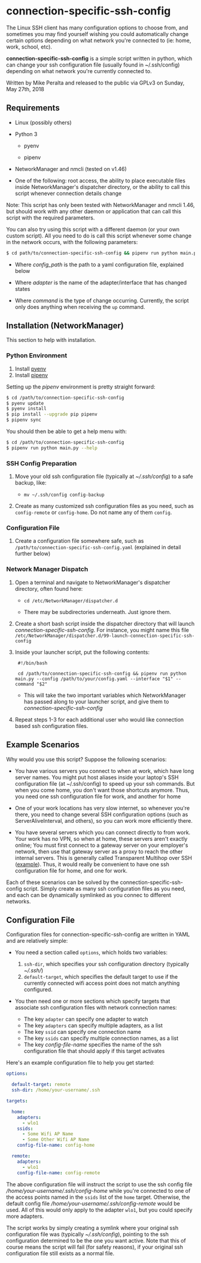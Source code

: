 # connection-specific-ssh-config

The Linux SSH client has many configuration options to choose from, and sometimes you may find yourself wishing you could automatically change certain options depending on what network you're connected to (ie: home, work, school, etc).

**connection-specific-ssh-config** is a simple script written in python, which can change your ssh configuration file (usually found in ~/.ssh/config) depending on what network you're currently connected to.

Written by Mike Peralta and released to the public via GPLv3 on Sunday, May 27th, 2018

## Requirements

  * Linux (possibly others)

  * Python 3

    * pyenv

    * pipenv

  * NetworkManager and nmcli (tested on v1.46)

  * One of the following: root access, the ability to place executable files inside NetworkManager's dispatcher directory, or the ability to call this script whenever connection details change

Note: This script has only been tested with NetworkManager and nmcli 1.46, but should work with any other daemon or application that can call this script with the required parameters.

You can also try using this script with a different daemon (or your own custom script). All you need to do is call this script whenever some change in the network occurs, with the following parameters:

```bash
$ cd path/to/connection-specific-ssh-config && pipenv run python main.py --config <config_path> --adapter <adapter> --command <command>
```

  * Where *config_path* is the path to a yaml configuration file, explained below

  * Where *adapter* is the name of the adapter/interface that has changed states

  * Where *command* is the type of change occurring. Currently, the script only does anything when receiving the `up` command.


## Installation (NetworkManager)

This section to help with installation.

### Python Environment

  1. Install [pyenv](https://github.com/pyenv/pyenv)
  2. Install [pipenv](https://pipenv.pypa.io/en/latest/)

Setting up the *pipenv* environment is pretty straight forward:

```bash
$ cd /path/to/connection-specific-ssh-config
$ pyenv update
$ pyenv install
$ pip install --upgrade pip pipenv
$ pipenv sync
```

You should then be able to get a help menu with:

```bash
$ cd /path/to/connection-specific-ssh-config
$ pipenv run python main.py --help
```

### SSH Config Preparation

1. Move your old ssh configuration file (typically at *~/.ssh/config*) to a safe backup, like:

    * ```mv ~/.ssh/config config-backup```

2. Create as many customized ssh configuration files as you need, such as `config-remote` or `config-home`. Do not name any of them `config`.

### Configuration File

1. Create a configuration file somewhere safe, such as ```/path/to/connection-specific-ssh-config.yaml``` (explained in detail further below)

### Network Manager Dispatch

1. Open a terminal and navigate to NetworkManager's dispatcher directory, often found here:

    * ```cd /etc/NetworkManager/dispatcher.d```

    * There may be subdirectories underneath. Just ignore them.

2. Create a short bash script inside the dispatcher directory that will launch *connection-specific-ssh-config*. For instance, you might name this file ```/etc/NetworkManager/dispatcher.d/99-launch-connection-specific-ssh-config```

3. Inside your launcher script, put the following contents:

        #!/bin/bash

        cd /path/to/connection-specific-ssh-config && pipenv run python main.py --config /path/to/your/config.yaml --interface "$1" --command "$2"

    * This will take the two important variables which NetworkManager has passed along to your launcher script, and give them to *connection-specific-ssh-config*

4. Repeat steps  1-3 for each additional user who would like connection based ssh configuration files.

## Example Scenarios

Why would you use this script? Suppose the following scenarios:

* You have various servers you connect to when at work, which have long server names. You might put host aliases inside your laptop's SSH configuration file (at ~/.ssh/config) to speed up your ssh commands. But when you come home, you don't want those shortcuts anymore. Thus, you need one ssh configuration file for work, and another for home

* One of your work locations has very slow internet, so whenever you're there, you need to change several SSH configuration options (such as ServerAliveInterval, and others), so you can work more efficiently there.

* You have several servers which you can connect directly to from work. Your work has no VPN, so when at home, these servers aren't exactly online; You must first connect to a gateway server on your employer's network, then use that gateway server as a proxy to reach the other internal servers. This is generally called Transparent Multihop over SSH ([example](http://sshmenu.sourceforge.net/articles/transparent-mulithop.html)). Thus, it would really be convenient to have one ssh configuration file for home, and one for work.

Each of these scenarios can be solved by the connection-specific-ssh-config script. Simply create as many ssh configuration files as you need, and each can be dynamically symlinked as you connec to different networks.

## Configuration File
Configuration files for connection-specific-ssh-config are written in YAML and are relatively simple:

* You need a section called `options`, which holds two variables:

    1. `ssh-dir`, which specifies your ssh configuration directory (typically *~/.ssh/*)
    2. `default-target`, which specifies the default target to use if the currently connected wifi access point does not match anything configured.

* You then need one or more sections which specify targets that associate ssh configuration files with network connection names:

    * The key `adapter` can specify one adapter to watch
    * The key `adapters` can specify multiple adapters, as a list
    * The key `ssid` can specify one connection name
    * The key `ssids` can specify multiple connection names, as a list
    * The key *config-file-name* specifies the name of the ssh configuration file that should apply if this target activates

Here's an example configuration file to help you get started:

```yaml
options:

  default-target: remote
  ssh-dir: /home/your-username/.ssh

targets:

  home:
    adapters:
      - wlo1
    ssids:
      - Some Wifi AP Name
      - Some Other Wifi AP Name
    config-file-name: config-home

  remote:
    adapters:
      - wlo1
    config-file-name: config-remote
```

The above configuration file will instruct the script to use the ssh config file */home/your-username/.ssh/config-home* while you're connected to one of the access points named in the `ssids` list of the `home` target. Otherwise, the default config file */home/your-username/.ssh/config-remote* would be used. All of this would only apply to the adapter `wlo1`, but you could specify more adapters.

The script works by simply creating a symlink where your original ssh configuration file was (typically *~/.ssh/config*), pointing to the ssh configuration determined to be the one you want active. Note that this of course means the script will fail (for safety reasons), if your original ssh configuration file still exists as a normal file.



